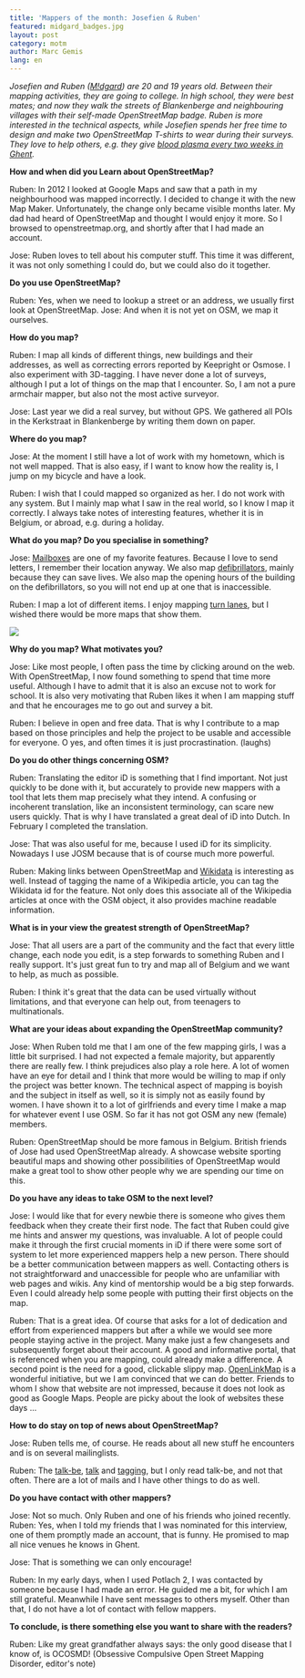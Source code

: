 ```yaml
---
title: 'Mappers of the month: Josefien & Ruben'
featured: midgard_badges.jpg
layout: post
category: motm
author: Marc Gemis
lang: en
---
```


_Josefien and Ruben (<a href="https://openstreetmap.org/user/M!dgard">M!dgard</a>) are 20 and 19 years old. Between their mapping activities, they are going to college. In high school, they were best mates; and now they walk the streets of Blankenberge and neighbouring villages with their self-made OpenStreetMap badge. Ruben is more interested in the technical aspects, while Josefien spends her free time to design and make two OpenStreetMap T-shirts to wear during their surveys. They love to help others, e.g. they give [blood plasma every two weeks in Ghent](https://www.openstreetmap.org/way/334861945)._

**How and when did you Learn about OpenStreetMap?**

Ruben: In 2012 I looked at Google Maps and saw that a path in my neighbourhood was mapped incorrectly. I decided to change it with the new Map Maker. Unfortunately, the change only became visible months later. My dad had heard of OpenStreetMap and thought I would enjoy it more. So I browsed to openstreetmap.org, and shortly after that I had made an account.

Jose: Ruben loves to tell about his computer stuff. This time it was different, it was not only something I could do, but we could also do it together.

**Do you use OpenStreetMap?**

Ruben: Yes, when we need to lookup a street or an address, we usually first look at OpenStreetMap. Jose: And when it is not yet on OSM, we map it ourselves.

**How do you map?**

Ruben: I map all kinds of different things, new buildings and their addresses, as well as correcting errors reported by Keepright or Osmose. I also experiment with 3D-tagging. I have never done a lot of surveys, although I put a lot of things on the map that I encounter. So, I am not a pure armchair mapper, but also not the most active surveyor.

Jose: Last year we did a real survey, but without GPS. We gathered all POIs in the Kerkstraat in Blankenberge by writing them down on paper.

**Where do you map?**

Jose: At the moment I still have a lot of work with my hometown, which is not well mapped. That is also easy, if I want to know how the reality is, I jump on my bicycle and have a look.

Ruben: I wish that I could mapped so organized as her. I do not work with any system. But I mainly map what I saw in the real world, so I know I map it correctly. I always take notes of interesting features, whether it is in Belgium, or abroad, e.g. during a holiday.

**What do you map? Do you specialise in something?**

Jose: [Mailboxes](http://wiki.openstreetmap.org/wiki/Tag:amenity%3Dpost_box) are one of my favorite features. Because I love to send letters, I remember their location anyway. We also map [defibrillators](http://wiki.openstreetmap.org/wiki/Tag:emergency%3Ddefibrillator), mainly because they can save lives. We also map the opening hours of the building on the defibrillators, so you will not end up at one that is inaccessible.

Ruben: I map a lot of different items. I enjoy mapping [turn lanes](http://wiki.openstreetmap.org/wiki/Key:turn), but I wished there would be more maps that show them.

<img src="{{ site.baseurl }}/assets/images/motm/2015/03/midgard_kerkstraat.png"/>

**Why do you map? What motivates you?**


Jose: Like most people, I often pass the time by clicking around on the web. With OpenStreetMap, I now found something to spend that time more useful. Although I have to admit that it is also an excuse not to work for school. It is also very motivating that Ruben likes it when I am mapping stuff and that he encourages me to go out and survey a bit.

Ruben: I believe in open and free data. That is why I contribute to a map based on those principles and help the project to be usable and accessible for everyone. O yes, and often times it is just procrastination. (laughs)

**Do you do other things concerning OSM?**

Ruben: Translating the editor iD is something that I find important. Not just quickly to be done with it, but accurately to provide new mappers with a tool that lets them map precisely what they intend. A confusing or incoherent translation, like an inconsistent terminology, can scare new users quickly. That is why I have translated a great deal of iD into Dutch. In February I completed the translation.

Jose: That was also useful for me, because I used iD for its simplicity. Nowadays I use JOSM because that is of course much more powerful.

Ruben: Making links between OpenStreetMap and [Wikidata](http://wikidata.org/) is interesting as well. Instead of tagging the name of a Wikipedia article, you can tag the Wikidata id for the feature. Not only does this associate all of the Wikipedia articles at once with the OSM object, it also provides machine readable information.

**What is in your view the greatest strength of OpenStreetMap?**

Jose: That all users are a part of the community and the fact that every little change, each node you edit, is a step forwards to something Ruben and I really support. It's just great fun to try and map all of Belgium and we want to help, as much as possible.

Ruben: I think it's great that the data can be used virtually without limitations, and that everyone can help out, from teenagers to multinationals.

**What are your ideas about expanding the OpenStreetMap community?**

Jose: When Ruben told me that I am one of the few mapping girls, I was a little bit surprised. I had not expected a female majority, but apparently there are really few. I think prejudices also play a role here. A lot of women have an eye for detail and I think that more would be willing to map if only the project was better known. The technical aspect of mapping is boyish and the subject in itself as well, so it is simply not as easily found by women. I have shown it to a lot of girlfriends and every time I make a map for whatever event I use OSM. So far it has not got OSM any new (female) members.

Ruben: OpenStreetMap should be more famous in Belgium. British friends of Jose had used OpenStreetMap already. A showcase website sporting beautiful maps and showing other possibilities of OpenStreetMap would make a great tool to show other people why we are spending our time on this.

**Do you have any ideas to take OSM to the next level?**

Jose: I would like that for every newbie there is someone who gives them feedback when they create their first node. The fact that Ruben could give me hints and answer my questions, was invaluable. A lot of people could make it through the first crucial moments in iD if there were some sort of system to let more experienced mappers help a new person. There should be a better communication between mappers as well. Contacting others is not straightforward and unaccessible for people who are unfamiliar with web pages and wikis. Any kind of mentorship would be a big step forwards. Even I could already help some people with putting their first objects on the map.

Ruben: That is a great idea. Of course that asks for a lot of dedication and effort from experienced mappers but after a while we would see more people staying active in the project. Many make just a few changesets and subsequently forget about their account. A good and informative portal, that is referenced when you are mapping, could already make a difference. A second point is the need for a good, clickable slippy map. [OpenLinkMap](http://www.openlinkmap.org/) is a wonderful initiative, but we I am convinced that we can do better. Friends to whom I show that website are not impressed, because it does not look as good as Google Maps. People are picky about the look of websites these days ...

**How to do stay on top of news about OpenStreetMap?**

Jose: Ruben tells me, of course. He reads about all new stuff he encounters and is on several mailinglists.

Ruben: The [talk-be](https://lists.openstreetmap.org/listinfo/talk-be), [talk](https://lists.openstreetmap.org/listinfo/talk) and [tagging](https://lists.openstreetmap.org/listinfo/tagging), but I only read talk-be, and not that often. There are a lot of mails and I have other things to do as well.

**Do you have contact with other mappers?**

Jose: Not so much. Only Ruben and one of his friends who joined recently. Ruben: Yes, when I told my friends that I was nominated for this interview, one of them promptly made an account, that is funny. He promised to map all nice venues he knows in Ghent.

Jose: That is something we can only encourage!

Ruben: In my early days, when I used Potlach 2, I was contacted by someone because I had made an error. He guided me a bit, for which I am still grateful. Meanwhile I have sent messages to others myself. Other than that, I do not have a lot of contact with fellow mappers.

**To conclude, is there something else you want to share with the readers?**

Ruben: Like my great grandfather always says: the only good disease that I know of, is OCOSMD! (Obsessive Compulsive Open Street Mapping Disorder, editor's note)
